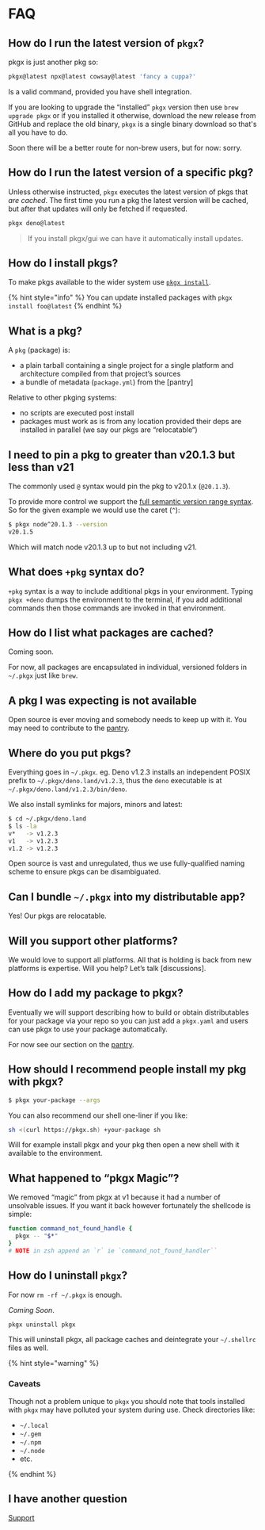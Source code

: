 # FAQ

## How do I run the latest version of `pkgx`?

pkgx is just another pkg so:

```sh
pkgx@latest npx@latest cowsay@latest 'fancy a cuppa?'
```

Is a valid command, provided you have shell integration.

If you are looking to upgrade the “installed” `pkgx` version then use
`brew upgrade pkgx` or if you installed it otherwise, download the new
release from GitHub and replace the old binary, `pkgx` is a single binary
download so that's all you have to do.

Soon there will be a better route for non-brew users, but for now: sorry.


## How do I run the latest version of a specific pkg?

Unless otherwise instructed, `pkgx` executes the latest version of pkgs that
*are cached*. The first time you run a pkg the latest version will be
cached, but after that updates will only be fetched if requested.

```sh
pkgx deno@latest
```

> If you install pkgx/gui we can have it automatically install updates.


## How do I install pkgs?

To make pkgs available to the wider system use
[`pkgx install`](pkgx-install.md).

{% hint style="info" %}
You can update installed packages with `pkgx install foo@latest`
{% endhint %}


## What is a pkg?

A `pkg` (package) is:

* a plain tarball containing a single project for a single platform and
  architecture compiled from that project’s sources
* a bundle of metadata (`package.yml`) from the [pantry]

Relative to other pkging systems:

* no scripts are executed post install
* packages must work as is from any location provided their deps are installed
  in parallel (we say our pkgs are “relocatable“)


## I need to pin a pkg to greater than v20.1.3 but less than v21

The commonly used `@` syntax would pin the pkg to v20.1.x (`@20.1.3`).

To provide more control we support the
[full semantic version range syntax](https://devhints.io/semver). So for the
given example we would use the caret (`^`):

```sh
$ pkgx node^20.1.3 --version
v20.1.5
```

Which will match node v20.1.3 up to but not including v21.


## What does `+pkg` syntax do?

`+pkg` syntax is a way to include additional pkgs in your environment.
Typing `pkgx +deno` dumps the environment to the terminal, if you add
additional commands then those commands are invoked in that environment.


## How do I list what packages are cached?

Coming soon.

For now, all packages are encapsulated in individual, versioned folders in
`~/.pkgx` just like `brew`.


## A pkg I was expecting is not available

Open source is ever moving and somebody needs to keep up with it.
You may need to contribute to the [pantry](pantry.md).


## Where do you put pkgs?

Everything goes in `~/.pkgx`. eg. Deno v1.2.3 installs an independent POSIX
prefix to `~/.pkgx/deno.land/v1.2.3`, thus the `deno` executable is at
`~/.pkgx/deno.land/v1.2.3/bin/deno`.

We also install symlinks for majors, minors and latest:

```sh
$ cd ~/.pkgx/deno.land
$ ls -la
v*   -> v1.2.3
v1   -> v1.2.3
v1.2 -> v1.2.3
```

Open source is vast and unregulated, thus we use fully-qualified naming scheme
to ensure pkgs can be disambiguated.


## Can I bundle `~/.pkgx` into my distributable app?

Yes! Our pkgs are relocatable.


## Will you support other platforms?

We would love to support all platforms. All that is holding is back from new
platforms is expertise. Will you help? Let’s talk [discussions].


## How do I add my package to pkgx?

Eventually we will support describing how to build or obtain distributables
for your package via your repo so you can just add a `pkgx.yaml` and users
can use pkgx to use your package automatically.

For now see our section on the [pantry](pantry.md).


## How should I recommend people install my pkg with pkgx?

```sh
$ pkgx your-package --args
```

You can also recommend our shell one-liner if you like:

```sh
sh <(curl https://pkgx.sh) +your-package sh
```

Will for example install pkgx and your pkg then open a new shell with it
available to the environment.


## What happened to “pkgx Magic”?

We removed “magic” from pkgx at v1 because it had a number of unsolvable
issues. If you want it back however fortunately the shellcode is simple:

```bash
function command_not_found_handle {
  pkgx -- "$*"
}
# NOTE in zsh append an `r` ie `command_not_found_handler``
```


## How do I uninstall `pkgx`?

For now `rm -rf ~/.pkgx` is enough.

*Coming Soon*.

```sh
pkgx uninstall pkgx
```

This will uninstall pkgx, all package caches and deintegrate your
`~/.shellrc` files as well.


{% hint style="warning" %}

### Caveats

Though not a problem unique to `pkgx` you should note that tools installed
with `pkgx` may have polluted your system during use. Check directories like:

* `~/.local`
* `~/.gem`
* `~/.npm`
* `~/.node`
* etc.

{% endhint %}


## I have another question

[Support](support.md)
